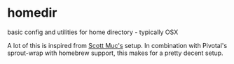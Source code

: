 # homedir
basic config and utilities for home directory - typically OSX

A lot of this is inspired from [Scott Muc's](https://github.com/scottmuc/osx-homedir) setup. In combination with Pivotal's sprout-wrap with homebrew support, this makes for a pretty decent setup.
